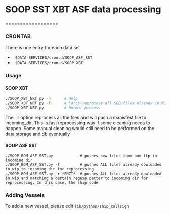 # SOOP SST XBT ASF data processing
==================

### CRONTAB 
There is one entry for each data set
 * ``` $DATA-SERVICES/cron.d/SOOP_ASF_SST```
 * ``` $DATA-SERVICES/cron.d/SOOP_XBT```

### Usage

#### SOOP XBT
```bash
./SOOP_XBT_NRT.py -h      # Help
./SOOP_XBT_NRT.py -f      # Force reprocess all SBD files already in WIP
./SOOP_XBT_NRT.py         # Normal process
```

The ```-f``` option reprocess all the files and will push a manisfest file to
incoming_dir. This is fast reprocessing way if some cleaning needs to happen. 
Some manual cleaning would still need to be performed on the data storage and 
db eventually


#### SOOP ASF SST
```
./SOOP_BOM_ASF_SST.py            # pushes new files from bom ftp to incoming dir
./SOOP_BOM_ASF_SST.py -f         # pushes ALL files already dowloaded in wip to incoming dir for reprocessing
./SOOP_BOM_ASF_SST.py -r *FHZI*  # pushes ALL files already dowloaded in wip and matching a certain regexp patter to incoming dir for reprocessing. In this case, the ship code
```

### Adding Vessels
To add a new vessel, please edit ```lib/python/ship_callsign```
